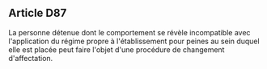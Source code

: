 Article D87
----
La personne détenue dont le comportement se révèle incompatible avec
l'application du régime propre à l'établissement pour peines au sein duquel elle
est placée peut faire l'objet d'une procédure de changement d'affectation.
